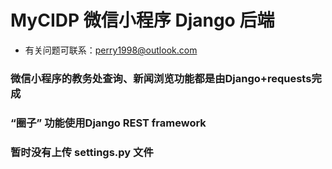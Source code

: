 # MyCIDP 微信小程序 Django 后端 #
* 有关问题可联系：perry1998@outlook.com
### 微信小程序的教务处查询、新闻浏览功能都是由Django+requests完成 ###

### “圈子” 功能使用Django REST framework ###

### 暂时没有上传 settings.py 文件
